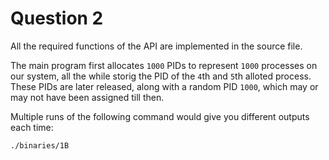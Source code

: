 # Question 2

All the required functions of the API are implemented in the source file.

The main program first allocates `1000` PIDs to represent `1000` processes on our system, all the while storig the PID of the `4`th and `5`th alloted process. These PIDs are later released, along with a random PID `1000`, which may or may not have been assigned till then.

Multiple runs of the following command would give you different outputs each time:

```
./binaries/1B
```
